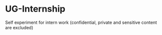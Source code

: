 # UG-Internship
Self experiment for intern work (confidential, private and sensitive content are excluded)
